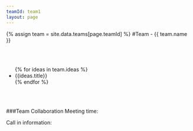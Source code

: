 ```yaml
---
teamId: team1
layout: page
---
```


{% assign team = site.data.teams[page.teamId] %}
#Team - {{ team.name }}

<br/><br/>
<ul>
{% for ideas in team.ideas %}
	<li>{{ideas.title}}</li>
{% endfor %}
</ul>
<br/><br/>

###Team Collaboration
Meeting time:

Call in information:

